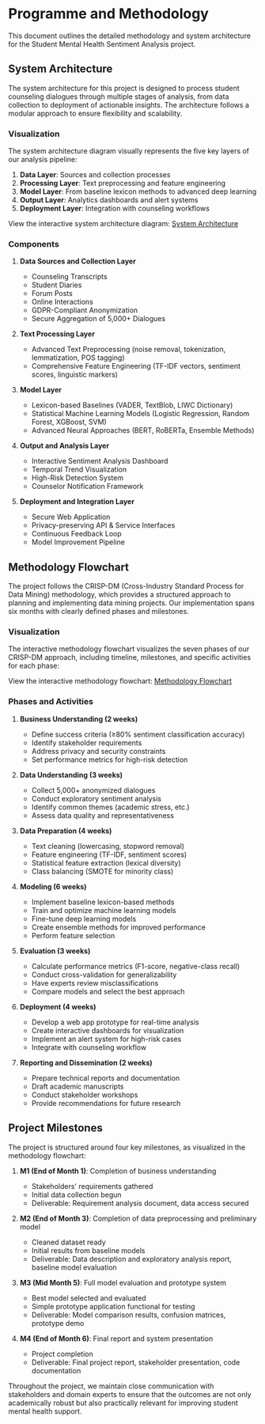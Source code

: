 # Programme and Methodology

This document outlines the detailed methodology and system architecture for the Student Mental Health Sentiment Analysis project.

## System Architecture

The system architecture for this project is designed to process student counseling dialogues through multiple stages of analysis, from data collection to deployment of actionable insights. The architecture follows a modular approach to ensure flexibility and scalability.

### Visualization

The system architecture diagram visually represents the five key layers of our analysis pipeline:

1. **Data Layer**: Sources and collection processes
2. **Processing Layer**: Text preprocessing and feature engineering
3. **Model Layer**: From baseline lexicon methods to advanced deep learning
4. **Output Layer**: Analytics dashboards and alert systems
5. **Deployment Layer**: Integration with counseling workflows

View the interactive system architecture diagram: [System Architecture](system_architecture.html)

### Components

1. **Data Sources and Collection Layer**
   - Counseling Transcripts
   - Student Diaries
   - Forum Posts
   - Online Interactions
   - GDPR-Compliant Anonymization
   - Secure Aggregation of 5,000+ Dialogues

2. **Text Processing Layer**
   - Advanced Text Preprocessing (noise removal, tokenization, lemmatization, POS tagging)
   - Comprehensive Feature Engineering (TF-IDF vectors, sentiment scores, linguistic markers)

3. **Model Layer**
   - Lexicon-based Baselines (VADER, TextBlob, LIWC Dictionary)
   - Statistical Machine Learning Models (Logistic Regression, Random Forest, XGBoost, SVM)
   - Advanced Neural Approaches (BERT, RoBERTa, Ensemble Methods)

4. **Output and Analysis Layer**
   - Interactive Sentiment Analysis Dashboard
   - Temporal Trend Visualization
   - High-Risk Detection System
   - Counselor Notification Framework

5. **Deployment and Integration Layer**
   - Secure Web Application
   - Privacy-preserving API & Service Interfaces
   - Continuous Feedback Loop
   - Model Improvement Pipeline

## Methodology Flowchart

The project follows the CRISP-DM (Cross-Industry Standard Process for Data Mining) methodology, which provides a structured approach to planning and implementing data mining projects. Our implementation spans six months with clearly defined phases and milestones.

### Visualization

The interactive methodology flowchart visualizes the seven phases of our CRISP-DM approach, including timeline, milestones, and specific activities for each phase:

View the interactive methodology flowchart: [Methodology Flowchart](methodology_flowchart.html)

### Phases and Activities

1. **Business Understanding (2 weeks)**
   - Define success criteria (≥80% sentiment classification accuracy)
   - Identify stakeholder requirements
   - Address privacy and security constraints
   - Set performance metrics for high-risk detection

2. **Data Understanding (3 weeks)**
   - Collect 5,000+ anonymized dialogues
   - Conduct exploratory sentiment analysis
   - Identify common themes (academic stress, etc.)
   - Assess data quality and representativeness

3. **Data Preparation (4 weeks)**
   - Text cleaning (lowercasing, stopword removal)
   - Feature engineering (TF-IDF, sentiment scores)
   - Statistical feature extraction (lexical diversity)
   - Class balancing (SMOTE for minority class)

4. **Modeling (6 weeks)**
   - Implement baseline lexicon-based methods
   - Train and optimize machine learning models
   - Fine-tune deep learning models
   - Create ensemble methods for improved performance
   - Perform feature selection

5. **Evaluation (3 weeks)**
   - Calculate performance metrics (F1-score, negative-class recall)
   - Conduct cross-validation for generalizability
   - Have experts review misclassifications
   - Compare models and select the best approach

6. **Deployment (4 weeks)**
   - Develop a web app prototype for real-time analysis
   - Create interactive dashboards for visualization
   - Implement an alert system for high-risk cases
   - Integrate with counseling workflow

7. **Reporting and Dissemination (2 weeks)**
   - Prepare technical reports and documentation
   - Draft academic manuscripts
   - Conduct stakeholder workshops
   - Provide recommendations for future research

## Project Milestones

The project is structured around four key milestones, as visualized in the methodology flowchart:

1. **M1 (End of Month 1)**: Completion of business understanding
   - Stakeholders' requirements gathered
   - Initial data collection begun
   - Deliverable: Requirement analysis document, data access secured

2. **M2 (End of Month 3)**: Completion of data preprocessing and preliminary model
   - Cleaned dataset ready
   - Initial results from baseline models
   - Deliverable: Data description and exploratory analysis report, baseline model evaluation

3. **M3 (Mid Month 5)**: Full model evaluation and prototype system
   - Best model selected and evaluated
   - Simple prototype application functional for testing
   - Deliverable: Model comparison results, confusion matrices, prototype demo

4. **M4 (End of Month 6)**: Final report and system presentation
   - Project completion
   - Deliverable: Final project report, stakeholder presentation, code documentation

Throughout the project, we maintain close communication with stakeholders and domain experts to ensure that the outcomes are not only academically robust but also practically relevant for improving student mental health support. 
